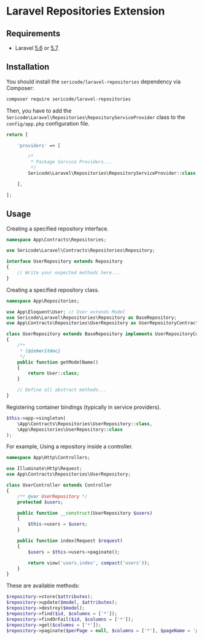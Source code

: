 
# Laravel Repositories Extension

## Requirements

- Laravel [5.6](https://laravel.com/docs/5.6) or [5.7](https://laravel.com/docs/5.7).

## Installation

You should install the `sericode/laravel-repositories` dependency via Composer:

```bash
composer require sericode/laravel-repositories
```

Then, you have to add the `Sericode\Laravel\Repositories\RepositoryServiceProvider` class to the `config/app.php` configuration file.

```php
return [

    'providers' => [

        /*
         * Package Service Providers...
         */
        Sericode\Laravel\Repositories\RepositoryServiceProvider::class,

    ],

];
```

## Usage

Creating a specified repository interface.

```php
namespace App\Contracts\Repositories;

use Sericode\Laravel\Contracts\Repositories\Repository;

interface UserRepository extends Repository
{
    // Write your expected methods here...
}
```

Creating a specified repository class.

```php
namespace App\Repositories;

use App\Eloquent\User; // User extends Model
use Sericode\Laravel\Repositories\Repository as BaseRepository;
use App\Contracts\Repositories\UserRepository as UserRepositoryContract;

class UserRepository extends BaseRepository implements UserRepositoryContract
{
    /**
     * {@inheritdoc}
     */
    public function getModelName()
    {
        return User::class;
    }

    // Define all abstract methods...
}
```

Registering container bindings (typically in service providers).

```php
$this->app->singleton(
    \App\Contracts\Repositories\UserRepository::class,
    \App\Repositories\UserRepository::class
);
```

For example, Using a repository inside a controller.

```php
namespace App\Http\Controllers;

use Illuminate\Http\Request;
use App\Contracts\Repositories\UserRepository;

class UserController extends Controller
{
    /** @var UserRepository */
    protected $users;

    public function __construct(UserRepository $users)
    {
        $this->users = $users;
    }

    public function index(Request $request)
    {
        $users = $this->users->paginate();

        return view('users.index', compact('users'));
    }
}
```

These are available methods:

```php
$repository->store($attributes);
$repository->update($model, $attributes);
$repository->destroy($model);
$repository->find($id, $columns = ['*']);
$repository->findOrFail($id, $columns = ['*']);
$repository->get($columns = ['*']);
$repository->paginate($perPage = null, $columns = ['*'], $pageName = 'page', $page = null);
```
